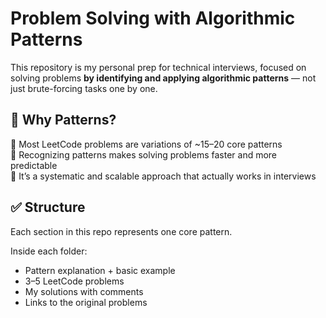 # Problem Solving with Algorithmic Patterns

This repository is my personal prep for technical interviews, focused on solving problems **by identifying and applying algorithmic patterns** — not just brute-forcing tasks one by one.

## 📌 Why Patterns?

🔹 Most LeetCode problems are variations of ~15–20 core patterns  
🔹 Recognizing patterns makes solving problems faster and more predictable  
🔹 It’s a systematic and scalable approach that actually works in interviews

## ✅ Structure

Each section in this repo represents one core pattern.

Inside each folder:
- Pattern explanation + basic example
- 3–5 LeetCode problems
- My solutions with comments
- Links to the original problems
